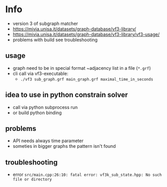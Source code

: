 # Info
- version 3 of subgraph matcher
- https://mivia.unisa.it/datasets/graph-database/vf3-library/
- https://mivia.unisa.it/datasets/graph-database/vf3-library/vf3-usage/
- problems with build see troubleshooting

## usage
- graph need to be in special format ~adjacency list in a file (`*.grf`)
- cli call via vf3-executable:
  - `./vf3 sub_graph.grf main_graph.grf maximal_time_in_seconds`

## idea to use in python constrain solver
- call via python subprocess run
- or build python binding

## problems
- API needs always time parameter
- someties in bigger graphs the pattern isn't found

## troubleshooting
- error `src/main.cpp:26:10: fatal error: vf3k_sub_state.hpp: No such file or directory`

